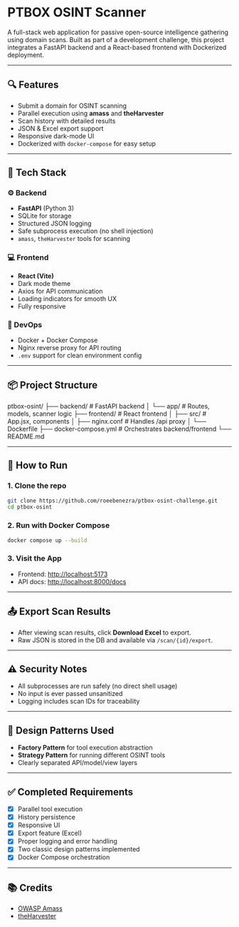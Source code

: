 # PTBOX OSINT Scanner

A full-stack web application for passive open-source intelligence gathering using domain scans. Built as part of a development challenge, this project integrates a FastAPI backend and a React-based frontend with Dockerized deployment.

---

## 🔍 Features

- Submit a domain for OSINT scanning
- Parallel execution using **amass** and **theHarvester**
- Scan history with detailed results
- JSON & Excel export support
- Responsive dark-mode UI
- Dockerized with `docker-compose` for easy setup

---

## 🚀 Tech Stack

### ⚙️ Backend
- **FastAPI** (Python 3)
- SQLite for storage
- Structured JSON logging
- Safe subprocess execution (no shell injection)
- `amass`, `theHarvester` tools for scanning

### 💻 Frontend
- **React (Vite)**
- Dark mode theme
- Axios for API communication
- Loading indicators for smooth UX
- Fully responsive

### 🐳 DevOps
- Docker + Docker Compose
- Nginx reverse proxy for API routing
- `.env` support for clean environment config

---

## 📦 Project Structure


ptbox-osint/
├── backend/               # FastAPI backend
│   └── app/               # Routes, models, scanner logic
├── frontend/              # React frontend
│   ├── src/               # App.jsx, components
│   ├── nginx.conf         # Handles /api proxy
│   └── Dockerfile
├── docker-compose.yml     # Orchestrates backend/frontend
└── README.md


---

## 🧪 How to Run

### 1. Clone the repo

```bash
git clone https://github.com/roeebenezra/ptbox-osint-challenge.git
cd ptbox-osint
````

### 2. Run with Docker Compose

```bash
docker compose up --build
```

### 3. Visit the App

* Frontend: [http://localhost:5173](http://localhost:5173)
* API docs: [http://localhost:8000/docs](http://localhost:8000/docs)

---

## 📤 Export Scan Results

* After viewing scan results, click **Download Excel** to export.
* Raw JSON is stored in the DB and available via `/scan/{id}/export`.

---

## ⚠️ Security Notes

* All subprocesses are run safely (no direct shell usage)
* No input is ever passed unsanitized
* Logging includes scan IDs for traceability

---

## 📖 Design Patterns Used

* **Factory Pattern** for tool execution abstraction
* **Strategy Pattern** for running different OSINT tools
* Clearly separated API/model/view layers

---

## ✅ Completed Requirements

* [x] Parallel tool execution
* [x] History persistence
* [x] Responsive UI
* [x] Export feature (Excel)
* [x] Proper logging and error handling
* [x] Two classic design patterns implemented
* [x] Docker Compose orchestration

---

## 📚 Credits

* [OWASP Amass](https://github.com/owasp-amass/amass)
* [theHarvester](https://github.com/laramies/theHarvester)

````


